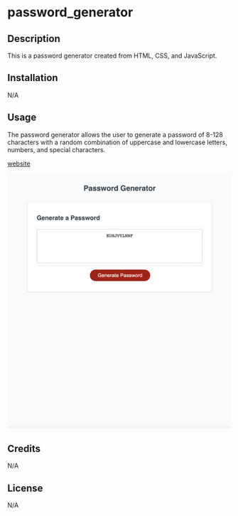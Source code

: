 # password_generator

## Description

This is a password generator created from HTML, CSS, and JavaScript. 

## Installation

N/A

## Usage

The password generator allows the user to generate a password of 8-128 characters with a random combination of uppercase and lowercase letters, numbers, and special characters.


[website](https://annaperlack.github.io/Portfolio-Perlack/)

![screenshot](Develop/images/password-screenshot.png)


## Credits

N/A

## License

N/A